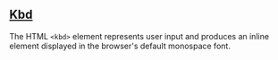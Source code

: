 [Kbd](https://developer.mozilla.org/en-US/docs/Web/HTML/Element/kbd)
---
The HTML `<kbd>` element represents user input and produces an inline element displayed in the browser's default monospace font.